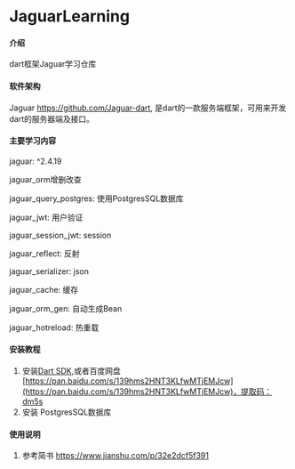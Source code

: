 # JaguarLearning

#### 介绍
dart框架Jaguar学习仓库

#### 软件架构
Jaguar https://github.com/Jaguar-dart, 是dart的一款服务端框架，可用来开发dart的服务器端及接口。


#### 主要学习内容
 jaguar: ^2.4.19 
 
 jaguar_orm增删改查
 
 jaguar_query_postgres: 使用PostgresSQL数据库
 
 jaguar_jwt: 用户验证
 
 jaguar_session_jwt: session
 
 jaguar_reflect: 反射
 
 jaguar_serializer: json
 
 jaguar_cache: 缓存
 
 jaguar_orm_gen: 自动生成Bean
 
 
 jaguar_hotreload: 热重载


#### 安装教程

1. 安装[Dart SDK](https://dart.dev/),或者百度网盘[https://pan.baidu.com/s/139hms2HNT3KLfwMTjEMJcw](https://pan.baidu.com/s/139hms2HNT3KLfwMTjEMJcw)，提取码：dm5s
2. 安装 PostgresSQL数据库

#### 使用说明

1. 参考简书 https://www.jianshu.com/p/32e2dcf5f391


